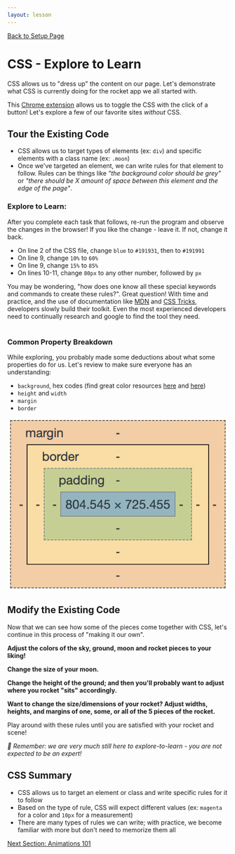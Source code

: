 ```yaml
---
layout: lesson
---
```


<a href="../">Back to Setup Page</a>

# CSS - Explore to Learn

CSS allows us to "dress up" the content on our page. Let's demonstrate what CSS is currently doing for the rocket app we all started with. 

This [Chrome extension](https://chrome.google.com/webstore/detail/disable-html/lfhjgihpknekohffabeddfkmoiklonhm/related) allows us to toggle the CSS with the click of a button! Let's explore a few of our favorite sites _without_ CSS.

## Tour the Existing Code

- CSS allows us to target types of elements (ex: `div`) and specific elements with a class name (ex: `.moon`)
- Once we've targeted an element, we can write rules for that element to follow. Rules can be things like _"the background color should be grey"_ or _"there should be X amount of space between this element and the edge of the page"_.

### Explore to Learn:

After you complete each task that follows, re-run the program and observe the changes in the browser! If you like the change - leave it. If not, change it back.
- On line 2 of the CSS file, change `blue` to `#191931`, then to `#191991`
- On line 9, change `10%` to `60%`
- On line 9, change `15%` to `85%`
- On lines 10-11, change `80px` to any other number, followed by `px`

You may be wondering, "how does one know all these special keywords and commands to create these rules?". Great question! With time and practice, and the use of documentation like [MDN](https://developer.mozilla.org/en-US/docs/Web/CSS) and [CSS Tricks](https://css-tricks.com/), developers slowly build their toolkit. Even the most experienced developers need to continually research and google to find the tool they need.
<br>
<br>

### Common Property Breakdown

While exploring, you probably made some deductions about what some properties do for us. Let's review to make sure everyone has an understanding:
- `background`, hex codes (find great color resources [here](https://htmlcolorcodes.com/color-picker/) and [here](https://coolors.co/13536f))
- `height` and `width`
- `margin`
- `border`

![Diagram of box model showing content at center, outlined by padding, outlined by border, which is outlined by margin.](../assets/box-model.png)

<div class="try-it-new">
  <h2>Modify the Existing Code</h2>
  <p>Now that we can see how some of the pieces come together with CSS, let's continue in this process of "making it our own".</p>
  <p><strong>Adjust the colors of the sky, ground, moon and rocket pieces to your liking!</strong></p>
  <p><strong>Change the size of your moon.</strong></p>
  <p><strong>Change the height of the ground; and then you'll probably want to adjust where you rocket "sits" accordingly.</strong></p>
  <p><strong>Want to change the size/dimensions of your rocket? Adjust widths, heights, and margins of one, some, or all of the 5 pieces of the rocket.</strong></p>
  <p>Play around with these rules until you are satisfied with your rocket and scene!</p>
  <p><em><span aria-role="img" alt="Shiny star enoji">🌟</span> Remember: we are very much still here to explore-to-learn - you are not expected to be an expert!</em></p>
</div>

## CSS Summary

- CSS allows us to target an element or class and write specific rules for it to follow
- Based on the type of rule, CSS will expect different values (ex: `magenta` for a color and `10px` for a measurement)
- There are many types of rules we can write; with practice, we become familiar with more but don't need to memorize them all

<a href="../an-1">Next Section: Animations 101</a>
